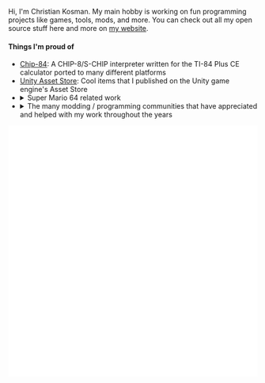 Hi, I'm Christian Kosman.  My main hobby is working on fun programming projects like games, tools, mods, and more.  You can check out all my open source stuff here and more on [my website](https://christiankosman.com).

#### Things I'm proud of
- [Chip-84](https://chip-84.github.io/): A CHIP-8/S-CHIP interpreter written for the TI-84 Plus CE calculator ported to many different platforms
- [Unity Asset Store](https://assetstore.unity.com/publishers/38569): Cool items that I published on the Unity game engine's Asset Store
- <details>
    <summary>Super Mario 64 related work</summary>
    <ul>
      <li><a href="https://github.com/ckosmic/sm64ex-ios">sm64ex-ios</a>: Super Mario 64 native port to iOS / tvOS</li>
      <li><a href="https://github.com/ckosmic/sm64ex-psc">sm64ex-psc</a>: Super Mario 64 native port to the PlayStation Classic</li>
      <li><a href="https://github.com/ckosmic/SM64BS">SM64BS</a>: A Beat Saber mod that uses <a href="https://github.com/libsm64/libsm64">libsm64</a> to put Mario in the game</li>
      <li><a href="https://github.com/ckosmic/G64">G64</a>: A Garry's Mod addon that uses a fork of <a href="https://github.com/libsm64/libsm64">libsm64</a> to put Mario in the game</li>
    </ul>
  </details>
- <details>
    <summary>The many modding / programming communities that have appreciated and helped with my work throughout the years</summary>
    <ul>
      <li><a href="https://scratch.mit.edu/">Scratch</a></li>
      <li><a href="https://www.cemetech.net/">Cemetech</a></li>
      <li>Skate 3 modding community</li>
      <li>TT Games modding community</li>
      <li><a href="https://twitter.com/beatsabermods">Beat Saber Modding Group</a></li>
    </ul>
  </details>

![Metrics](/metrics.plugin.languages.svg)
